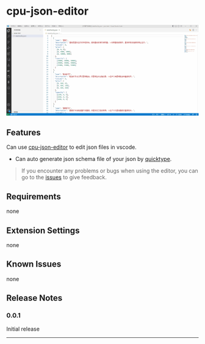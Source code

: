 # cpu-json-editor

![show](README.assets/show.gif)

## Features

Can use [cpu-json-editor](https://github.com/FurtherBank/json-schemaeditor-antd) to edit json files in vscode.

- Can auto generate json schema file of your json by [quicktype](https://github.com/quicktype/quicktype).

> If you encounter any problems or bugs when using the editor, you can go to the [issues](https://github.com/FurtherBank/vscode-cpu-editor/issues) to give feedback. 

## Requirements

none

## Extension Settings

none

## Known Issues

none

## Release Notes


### 0.0.1

Initial release

---
